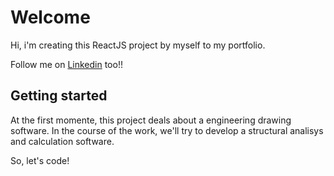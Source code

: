 # Welcome

Hi, i'm creating this ReactJS project by myself to my portfolio.

Follow me on [Linkedin](https://linkedin.com/in/opaulo) too!!

## Getting started

At the first momente, this project deals about a engineering drawing software. In the course of the work, we'll try to develop a structural analisys and calculation software. 

So, let's code!
